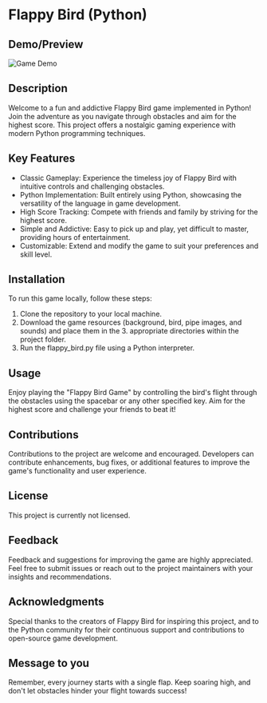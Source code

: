  # Flappy Bird (Python)

## Demo/Preview

![Game Demo](https://github.com/Abhimanyu0p/Flappy_Bird_Game/blob/master/preview.gif)

## Description

Welcome to a fun and addictive Flappy Bird game implemented in Python! Join the adventure as you navigate through obstacles and aim for the highest score. This project offers a nostalgic gaming experience with modern Python programming techniques.

## Key Features

- Classic Gameplay: Experience the timeless joy of Flappy Bird with intuitive controls and challenging obstacles.
- Python Implementation: Built entirely using Python, showcasing the versatility of the language in game development.
- High Score Tracking: Compete with friends and family by striving for the highest score.
- Simple and Addictive: Easy to pick up and play, yet difficult to master, providing hours of entertainment.
- Customizable: Extend and modify the game to suit your preferences and skill level.

## Installation

To run this game locally, follow these steps:

1. Clone the repository to your local machine.
2. Download the game resources (background, bird, pipe images, and sounds) and place them in the 3. appropriate directories within the project folder.
3. Run the flappy_bird.py file using a Python interpreter.

## Usage

Enjoy playing the "Flappy Bird Game" by controlling the bird's flight through the obstacles using the spacebar or any other specified key. Aim for the highest score and challenge your friends to beat it!

## Contributions

Contributions to the project are welcome and encouraged. Developers can contribute enhancements, bug fixes, or additional features to improve the game's functionality and user experience.

## License

This project is currently not licensed.

## Feedback

Feedback and suggestions for improving the game are highly appreciated. Feel free to submit issues or reach out to the project maintainers with your insights and recommendations.

 

## Acknowledgments

Special thanks to the creators of Flappy Bird for inspiring this project, and to the Python community for their continuous support and contributions to open-source game development.

## Message to you

Remember, every journey starts with a single flap. Keep soaring high, and don't let obstacles hinder your flight towards success!
